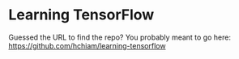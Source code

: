 # Learning TensorFlow

Guessed the URL to find the repo? You probably meant to go here: https://github.com/hchiam/learning-tensorflow
